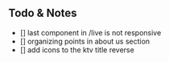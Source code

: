 ## Todo & Notes

- [] last component in /live is not responsive
- [] organizing points in about us section
- [] add icons to the ktv title reverse
